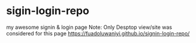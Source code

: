 # sigin-login-repo
my awesome signin & login page
Note: Only Desptop view/site was considered for this page
https://fuadoluwaniyi.github.io/signin-login-repo/

